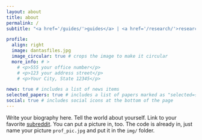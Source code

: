 ```yaml
---
layout: about
title: about
permalink: /
subtitle: "<a href='/guides/'>guides</a> | <a href='/research/'>research</a> | <a href='https://www.github.com/dantasfiles'>code</a> | <a href='https://www.linkedin.com/in/dantasfiles'>cv</a>"

profile:
  align: right
  image: dantasfiles.jpg
  image_circular: true # crops the image to make it circular
  more_info: # >
    # <p>555 your office number</p>
    # <p>123 your address street</p>
    # <p>Your City, State 12345</p>

news: true # includes a list of news items
selected_papers: true # includes a list of papers marked as "selected={true}"
social: true # includes social icons at the bottom of the page
---
```


Write your biography here. Tell the world about yourself. Link to your favorite [subreddit](http://reddit.com). You can put a picture in, too. The code is already in, just name your picture `prof_pic.jpg` and put it in the `img/` folder.

